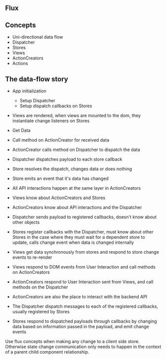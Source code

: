 ## Flux

## Concepts

* Uni-directional data flow
* Dispatcher
* Stores
* Views
* ActionCreators
* Actions

## The data-flow story

* App initialization
  * Setup Dispatcher
  * Setup dispatch callbacks on Stores
* Views are rendered, when views are mounted to the dom, they instantiate change listeners on Stores
* Get Data
* Call method on ActionCreator for received data
* ActionCreator calls method on Dispatcher to dispatch the data
* Dispatcher dispatches payload to each store callback
* Store resolves the dispatch, changes data or does nothing
* Store emits an event that it's data has changed


* All API interactions happen at the same layer in ActionCreators
* Views know about ActionCreators and Stores
* ActionCreators know about API interactions and the Dispatcher
* Dispatcher sends payload to registered callbacks, doesn't know about other objects
* Stores register callbacks with the Dispatcher, must know about other Stores in the case where they must wait for a dependent store to update, calls change event when data is changed internally


* Views get data synchronously from stores and respond to store change events to re-render
* Views respond to DOM events from User Interaction and call methods on ActionCreators
* ActionCreators respond to User Interaction sent from Views, and call methods on the Dispatcher
* ActionCreators are also the place to interact with the backend API
* The Dispatcher dispatch messages to each of the registered callbacks, usually registered by Stores
* Stores respond to dispatched payloads through callbacks by changing data based on information passed in the payload, and emit change events

Use flux concepts when making any change to a client side store. Otherwise state change communication only needs to happen in the context of a parent child component relationship.
